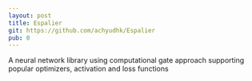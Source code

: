 ```yaml
---	
layout: post	
title: Espalier	
git: https://github.com/achyudhk/Espalier	
pub: 0	
---	
```


 A neural network library using computational gate approach supporting popular optimizers, activation and loss functions